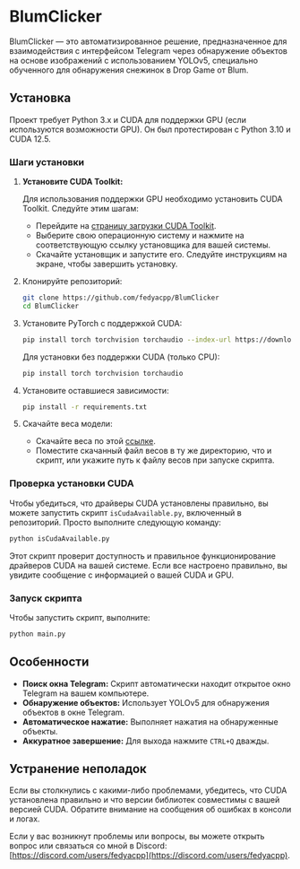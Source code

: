 # BlumClicker

BlumClicker — это автоматизированное решение, предназначенное для взаимодействия с интерфейсом Telegram через обнаружение объектов на основе изображений с использованием YOLOv5, специально обученного для обнаружения снежинок в Drop Game от Blum.

## Установка

Проект требует Python 3.x и CUDA для поддержки GPU (если используются возможности GPU). Он был протестирован с Python 3.10 и CUDA 12.5.

### Шаги установки

1. **Установите CUDA Toolkit:**

   Для использования поддержки GPU необходимо установить CUDA Toolkit. Следуйте этим шагам:

   - Перейдите на [страницу загрузки CUDA Toolkit](https://developer.nvidia.com/cuda-downloads).
   - Выберите свою операционную систему и нажмите на соответствующую ссылку установщика для вашей системы.
   - Скачайте установщик и запустите его. Следуйте инструкциям на экране, чтобы завершить установку.

2. Клонируйте репозиторий:
   ```bash
   git clone https://github.com/fedyacpp/BlumClicker
   cd BlumClicker
   ```

3. Установите PyTorch с поддержкой CUDA:
   ```bash
   pip install torch torchvision torchaudio --index-url https://download.pytorch.org/whl/cu121
   ```

   Для установки без поддержки CUDA (только CPU):
   ```bash
   pip install torch torchvision torchaudio
   ```

4. Установите оставшиеся зависимости:
   ```bash
   pip install -r requirements.txt
   ```

5. Скачайте веса модели:
   - Скачайте веса по этой [ссылке](https://drive.google.com/file/d/1lUTl4GulseoWs_vhPnYp0qkIYaumKMNg/view?usp=sharing).
   - Поместите скачанный файл весов в ту же директорию, что и скрипт, или укажите путь к файлу весов при запуске скрипта.

### Проверка установки CUDA

Чтобы убедиться, что драйверы CUDA установлены правильно, вы можете запустить скрипт `isCudaAvailable.py`, включенный в репозиторий. Просто выполните следующую команду:

```bash
python isCudaAvailable.py
```

Этот скрипт проверит доступность и правильное функционирование драйверов CUDA на вашей системе. Если все настроено правильно, вы увидите сообщение с информацией о вашей CUDA и GPU.

### Запуск скрипта

Чтобы запустить скрипт, выполните:
```bash
python main.py
```

## Особенности

- **Поиск окна Telegram:** Скрипт автоматически находит открытое окно Telegram на вашем компьютере.
- **Обнаружение объектов:** Использует YOLOv5 для обнаружения объектов в окне Telegram.
- **Автоматическое нажатие:** Выполняет нажатия на обнаруженные объекты.
- **Аккуратное завершение:** Для выхода нажмите `CTRL+Q` дважды.

## Устранение неполадок

Если вы столкнулись с какими-либо проблемами, убедитесь, что CUDA установлена правильно и что версии библиотек совместимы с вашей версией CUDA. Обратите внимание на сообщения об ошибках в консоли и логах.

Если у вас возникнут проблемы или вопросы, вы можете открыть вопрос или связаться со мной в Discord: [https://discord.com/users/fedyacpp](https://discord.com/users/fedyacpp).
